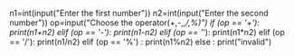 n1=int(input("Enter the first number"))
n2=int(input("Enter the second number"))
op=input("Choose the operator(+,-,*,/,%)")
if (op == '+'):
    print(n1+n2)
elif (op == '-'):
    print(n1-n2)
elif (op == '*'):
    print(n1*n2)
elif (op == '/'):
    print(n1/n2)
elif (op == '%') :
    print(n1%n2)
else :
    print("invalid") 
